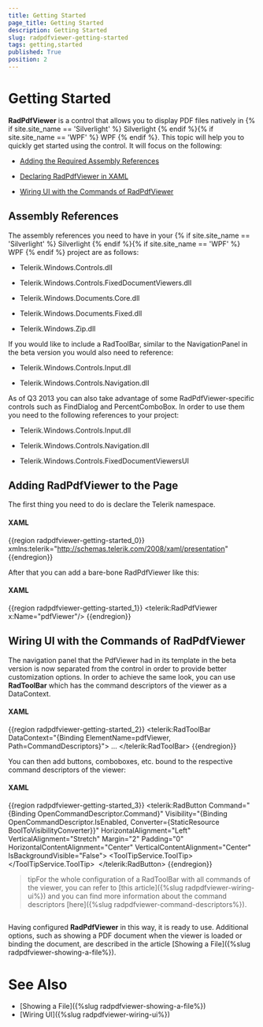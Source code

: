 ```yaml
---
title: Getting Started
page_title: Getting Started
description: Getting Started
slug: radpdfviewer-getting-started
tags: getting,started
published: True
position: 2
---
```


# Getting Started



__RadPdfViewer__ is a control that allows you to display PDF files natively in {% if site.site_name == 'Silverlight' %} Silverlight {% endif %}{% if site.site_name == 'WPF' %} WPF {% endif %}. This topic will help you to quickly get started using the control. It will focus on the following:
      

* [Adding the Required Assembly References](#assembly-references)

* [Declaring RadPdfViewer in XAML](#adding-radpdfviewer-to-the-page)

* [Wiring UI with the Commands of RadPdfViewer](#wiring-ui-with-the-commands-of-radpdfviewer)

## Assembly References

The assembly references you need to have in your {% if site.site_name == 'Silverlight' %} Silverlight {% endif %}{% if site.site_name == 'WPF' %} WPF {% endif %} project are as follows:
        

* Telerik.Windows.Controls.dll

* Telerik.Windows.Controls.FixedDocumentViewers.dll

* Telerik.Windows.Documents.Core.dll

* Telerik.Windows.Documents.Fixed.dll

* Telerik.Windows.Zip.dll

If you would like to include a RadToolBar, similar to the NavigationPanel in the beta version you would also need to reference:

* Telerik.Windows.Controls.Input.dll

* Telerik.Windows.Controls.Navigation.dll

As of Q3 2013 you can also take advantage of some RadPdfViewer-specific controls such as FindDialog and PercentComboBox. In order to use them you need to the following references to your project:
        

* Telerik.Windows.Controls.Input.dll
            

* Telerik.Windows.Controls.Navigation.dll
            

* Telerik.Windows.Controls.FixedDocumentViewersUI
            

## Adding RadPdfViewer to the Page

The first thing you need to do is declare the Telerik namespace.
        

#### __XAML__

{{region radpdfviewer-getting-started_0}}
	xmlns:telerik="http://schemas.telerik.com/2008/xaml/presentation"     
{{endregion}}



After that you can add a bare-bone RadPdfViewer like this:

#### __XAML__

{{region radpdfviewer-getting-started_1}}
	<Grid>
	    <telerik:RadPdfViewer x:Name="pdfViewer"/>
	</Grid>
{{endregion}}



## Wiring UI with the Commands of RadPdfViewer

The navigation panel that the PdfViewer had in its template in the beta version is now separated from the control in order to provide
          better customization options. In order to achieve the same look, you can use __RadToolBar__ which has the command descriptors
          of the viewer as a DataContext.
        

#### __XAML__

{{region radpdfviewer-getting-started_2}}
	<telerik:RadToolBar DataContext="{Binding ElementName=pdfViewer, Path=CommandDescriptors}">
	   …
	</telerik:RadToolBar>
{{endregion}}



You can then add buttons, comboboxes, etc. bound to the respective command descriptors of the viewer:

#### __XAML__

{{region radpdfviewer-getting-started_3}}
	        <telerik:RadButton Command="{Binding OpenCommandDescriptor.Command}" Visibility="{Binding OpenCommandDescriptor.IsEnabled, Converter={StaticResource BoolToVisibilityConverter}}" HorizontalAlignment="Left" VerticalAlignment="Stretch" Margin="2" Padding="0" HorizontalContentAlignment="Center" VerticalContentAlignment="Center" IsBackgroundVisible="False">
	            <ToolTipService.ToolTip>
	                <TextBlock Text="Open" />
	            </ToolTipService.ToolTip>
	            <Image Source="/Telerik.Windows.Controls.FixedDocumentViewers;component/Images/open.png" Stretch="None" />
	        </telerik:RadButton>
{{endregion}}


>tipFor the whole configuration of a RadToolBar with all commands of the viewer, you can refer to [this article]({%slug radpdfviewer-wiring-ui%}) and you can find more information about the command descriptors  [here]({%slug radpdfviewer-command-descriptors%}).
          

## 

Having configured __RadPdfViewer__ in this way, it is ready to use. Additional options, such as showing a PDF document when the viewer is loaded or binding the document, are described in the article [Showing a File]({%slug radpdfviewer-showing-a-file%}).
        

# See Also
* [Showing a File]({%slug radpdfviewer-showing-a-file%})
* [Wiring UI]({%slug radpdfviewer-wiring-ui%})